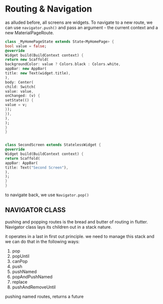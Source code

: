 # Routing & Navigation

as alluded before, all screens are widgets. To navigate to a new route, we can use `navigator.push()` and pass an argument - the current context and a new MaterialPageRoute.

```dart
class _MyHomePageState extends State<MyHomePage> {
bool value = false;
@override
Widget build(BuildContext context) {
return new Scaffold(
backgroundColor: value ? Colors.black : Colors.white,
appBar: new AppBar(
title: new Text(widget.title),
),
body: Center(
child: Switch(
value: value,
onChanged: (v) {
setState(() {
value = v;
});
}),
),
);
}
}


class SecondScreen extends StatelessWidget {
@override
Widget build(BuildContext context) {
return Scaffold(
appBar: AppBar(
title: Text("Second Screen"),
),
);
}
}
```

to navigate back, we use `Navigator.pop()`


## NAVIGATOR CLASS

pushing and popping routes is the bread and butter of routing in flutter. Navigator class lays its children out in a stack nature.

it operates in a last in first out principle. we need to manage this stack and we can do that in the following ways:

1. pop
2. popUntil
3. canPop
4. push
5. pushNamed
6. popAndPushNamed
7. replace
8. pushAndRemoveUntil

pushing named routes, returns a future
